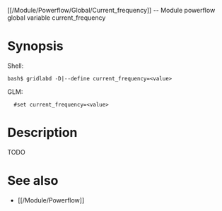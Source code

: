 [[/Module/Powerflow/Global/Current_frequency]] -- Module powerflow global variable current_frequency

# Synopsis
Shell:
~~~
bash$ gridlabd -D|--define current_frequency=<value>
~~~
GLM:
~~~
  #set current_frequency=<value>
~~~

# Description

TODO

# See also
* [[/Module/Powerflow]]
